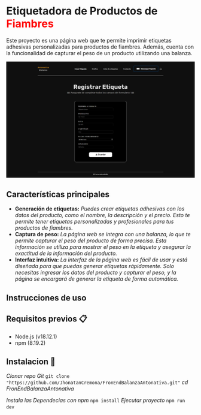 # Etiquetadora de Productos de <span style="color:red">Fiambres</span>

Este proyecto es una página web que te permite imprimir etiquetas adhesivas personalizadas para productos de fiambres. Además, cuenta con la funcionalidad de capturar el peso de un producto utilizando una balanza.

![screen-install](Balanza-Antonativa.png)

## Características principales

- **Generación de etiquetas:** _Puedes crear etiquetas adhesivas con los datos del producto, como el nombre, la descripción y el precio. Esto te permite tener etiquetas personalizadas y profesionales para tus productos de fiambres._
- **Captura de peso:** _La página web se integra con una balanza, lo que te permite capturar el peso del producto de forma precisa. Esta información se utiliza para mostrar el peso en la etiqueta y asegurar la exactitud de la información del producto._
- **Interfaz intuitiva:** _La interfaz de la página web es fácil de usar y está diseñada para que puedas generar etiquetas rápidamente. Solo necesitas ingresar los datos del producto y capturar el peso, y la página se encargará de generar la etiqueta de forma automática._

## Instrucciones de uso


## Requisitos previos 📋

- Node.js (v18.12.1)
- npm (8.19.2)

## Instalacion 🚀

 _Clonar repo Git_
    ```git clone "https://github.com/JhonatanCremona/FronEndBalanzaAntonativa.git"```
_cd FronEndBalanzaAntonativa_

_Instala las Dependecias con npm_
    ```npm install```
_Ejecutar proyecto_
    ```npm run dev```